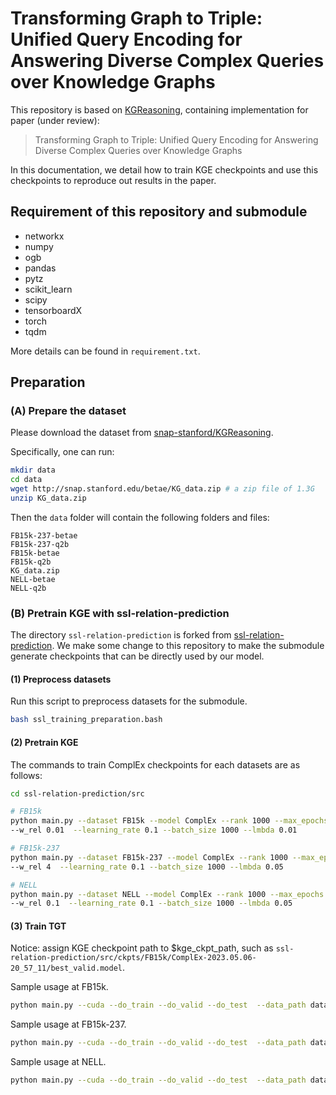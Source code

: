 # Transforming Graph to Triple: Unified Query Encoding for Answering Diverse Complex Queries over Knowledge Graphs

This repository is based on [KGReasoning](https://github.com/snap-stanford/KGReasoning), containing implementation for paper (under review):
> Transforming Graph to Triple: Unified Query Encoding for Answering Diverse Complex Queries over Knowledge Graphs

In this documentation, we detail how to train KGE checkpoints and use this checkpoints to reproduce out results in the paper.

## Requirement of this repository and submodule
- networkx
- numpy
- ogb
- pandas
- pytz
- scikit_learn
- scipy
- tensorboardX
- torch
- tqdm

More details can be found in `requirement.txt`.

## Preparation

### (A) Prepare the dataset

Please download the dataset from  [snap-stanford/KGReasoning](https://github.com/snap-stanford/KGReasoning).

Specifically, one can run:
```bash
mkdir data
cd data
wget http://snap.stanford.edu/betae/KG_data.zip # a zip file of 1.3G
unzip KG_data.zip
```

Then the `data` folder will contain the following folders and files:
```
FB15k-237-betae
FB15k-237-q2b
FB15k-betae
FB15k-q2b
KG_data.zip
NELL-betae
NELL-q2b
```

### (B) Pretrain KGE with ssl-relation-prediction
The directory `ssl-relation-prediction` is forked from [ssl-relation-prediction](https://github.com/facebookresearch/ssl-relation-prediction).
We make some change to this repository to make the submodule generate checkpoints that can be directly used by our model.

#### (1) Preprocess datasets

Run this script to preprocess datasets for the submodule.
```bash
bash ssl_training_preparation.bash
```

#### (2) Pretrain KGE

The commands to train ComplEx checkpoints for each datasets are as follows:
```bash
cd ssl-relation-prediction/src

# FB15k
python main.py --dataset FB15k --model ComplEx --rank 1000 --max_epochs 200 --score_rel True \
--w_rel 0.01  --learning_rate 0.1 --batch_size 1000 --lmbda 0.01

# FB15k-237
python main.py --dataset FB15k-237 --model ComplEx --rank 1000 --max_epochs 200 --score_rel True \
--w_rel 4  --learning_rate 0.1 --batch_size 1000 --lmbda 0.05

# NELL
python main.py --dataset NELL --model ComplEx --rank 1000 --max_epochs 200 --score_rel True \
--w_rel 0.1  --learning_rate 0.1 --batch_size 1000 --lmbda 0.05
```

#### (3) Train TGT
Notice: assign KGE checkpoint path to $kge_ckpt_path, such as `ssl-relation-prediction/src/ckpts/FB15k/ComplEx-2023.05.06-20_57_11/best_valid.model`. 


Sample usage at FB15k.
```bash
python main.py --cuda --do_train --do_valid --do_test  --data_path data/FB15k-betae --kge_ckpt_path $kge_ckpt_path -b 1024 -n 512 -de 2000 -dr 2000 -lr 0.0004 --label_smoothing 0.4 --cpu_num 5 --geo complex --num_hidden_layers 6 --num_attention_heads 16 --hidden_size 768 --intermediate_size 768 --token_embeddings 0 --hidden_dropout_prob 0.1 --warm_up_steps 20000 --max_steps 200000 --valid_steps 5000 --tasks 1p.2p.3p.2i.3i.ip.pi.2u.up.2in.3in.inp.pin.pni --prefix logs
```

Sample usage at FB15k-237.
```bash
python main.py --cuda --do_train --do_valid --do_test  --data_path data/FB15k-237-betae --kge_ckpt_path $kge_ckpt_path -b 1024 -n 512 -de 2000 -dr 2000 -lr 0.0004 --label_smoothing 0.6 --cpu_num 5 --geo complex --num_hidden_layers 6 --num_attention_heads 16 --hidden_size 768 --intermediate_size 768 --token_embeddings 0 --hidden_dropout_prob 0.1 --warm_up_steps 20000 --max_steps 200000 --valid_steps 5000 --tasks 1p.2p.3p.2i.3i.ip.pi.2u.up.2in.3in.inp.pin.pni --prefix logs
```

Sample usage at NELL.
```bash
python main.py --cuda --do_train --do_valid --do_test  --data_path data/NELL --kge_ckpt_path $kge_ckpt_path -b 1024 -n 512 -de 2000 -dr 2000 -lr 0.0004 --label_smoothing 0.6 --cpu_num 5 --geo complex --num_hidden_layers 6 --num_attention_heads 12 --hidden_size 768 --intermediate_size 768 --token_embeddings 0 --hidden_dropout_prob 0.1 --warm_up_steps 20000 --max_steps 200000 --valid_steps 5000 --tasks 1p.2p.3p.2i.3i.ip.pi.2u.up.2in.3in.inp.pin.pni --prefix logs
```